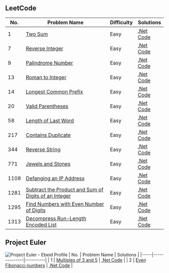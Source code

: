## LeetCode

| No. | Problem Name | Difficulty | Solutions |
|-----|--------------|------------|----------|
| 1 | [Two Sum](https://leetcode.com/problems/two-sum/) | Easy | [.Net Code](LeetCode/dotnet/0001) |
| 7 | [Reverse Integer](https://leetcode.com/problems/reverse-integer) | Easy | [.Net Code](LeetCode/dotnet/0007) |
| 9 | [Palindrome Number](https://leetcode.com/problems/palindrome-number) | Easy | [.Net Code](LeetCode/dotnet/0009) |
| 13 | [Roman to Integer](https://leetcode.com/problems/roman-to-integer) | Easy | [.Net Code](LeetCode/dotnet/0013) |
| 14 | [Longest Common Prefix](https://leetcode.com/problems/longest-common-prefix) | Easy | [.Net Code](LeetCode/dotnet/0014) |
| 20 | [Valid Parentheses](https://leetcode.com/problems/valid-parentheses) | Easy | [.Net Code](LeetCode/dotnet/0020) |
| 58 | [Length of Last Word](https://leetcode.com/problems/length-of-last-word) | Easy | [.Net Code](LeetCode/dotnet/0058) |
| 217 | [Contains Duplicate](https://leetcode.com/problems/contains-duplicate) | Easy | [.Net Code](LeetCode/dotnet/0217) |
| 344 | [Reverse String](https://leetcode.com/problems/reverse-string) | Easy | [.Net Code](LeetCode/dotnet/0344) |
| 771 | [Jewels and Stones](https://leetcode.com/problems/jewels-and-stones) | Easy | [.Net Code](LeetCode/dotnet/0771) |
| 1108 | [Defanging an IP Address](https://leetcode.com/problems/defanging-an-ip-address) | Easy | [.Net Code](LeetCode/dotnet/1108) |
| 1281 | [Subtract the Product and Sum of Digits of an Integer](https://leetcode.com/problems/subtract-the-product-and-sum-of-digits-of-an-integer) | Easy | [.Net Code](LeetCode/dotnet/1281) |
| 1295 | [Find Numbers with Even Number of Digits](https://leetcode.com/problems/find-numbers-with-even-number-of-digits) | Easy | [.Net Code](LeetCode/dotnet/1295) |
| 1313 | [Decompress Run-Length Encoded List](https://leetcode.com/problems/decompress-run-length-encoded-list) | Easy | [.Net Code](LeetCode/dotnet/1313) |

## Project Euler
![Project Euler - Ebeid Profile](https://projecteuler.net/profile/ebeid.png "Project Euler - Ebeid Profile")
| No. | Problem Name | Solutions |
|-----|--------------|----------|
| 1 | [Multiples of 3 and 5](https://projecteuler.net/problem=1) | [.Net Code](Euler/dotnet/0001) |
| 2 | [Even Fibonacci numbers](https://projecteuler.net/problem=2) | [.Net Code](Euler/dotnet/0002) |
